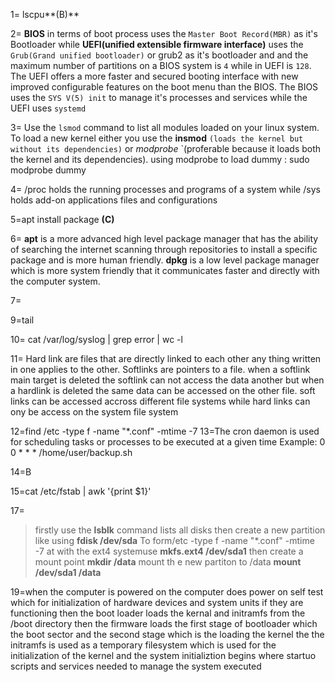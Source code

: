 1= lscpu**(B)**

2= **BIOS** in terms of boot process uses the `Master Boot Record(MBR)` as it's Bootloader while **UEFI(unified extensible firmware interface)** uses the `Grub(Grand unified bootloader)` or grub2 as it's bootloader and and  the maximum number of partitions on a BIOS system is `4` while in UEFI is `128`. The UEFI offers a more faster and secured booting interface with new improved configurable features on the boot menu than the BIOS. The BIOS uses the `SYS V(5) init` to manage it's processes and services while the UEFI uses `systemd`

3= Use the `lsmod` command to list all modules loaded on your linux system. To load a new kernel either you use the **insmod** `(loads the kernel but without its dependencies)` or *modprobe* `(proferable because it loads both the kernel and its dependencies). using modprobe to load dummy : sudo modprobe dummy

4= /proc holds the running processes and programs of a system while /sys holds add-on applications files and configurations

5=apt install package **(C)**

6= **apt** is a more advanced high level package manager that has the ability of searching the internet scanning through repositories to install a specific package and is more human friendly.
**dpkg** is a low level package manager which is more system friendly that it communicates faster and directly with the computer system.

7=

9=tail

10= cat /var/log/syslog | grep error | wc -l

11= Hard link are files that are directly linked to each other any thing written in one applies to the other. Softlinks are pointers to a file. when a softlink main target is deleted the softlink can not access the data another  but when a hardlink is deleted the same data can be accessed on the other file. soft links can be accessed accross different file systems while hard links can ony be access on the system file system

12=find /etc -type f -name "*.conf" -mtime -7
13=The cron daemon is used for scheduling tasks or processes to be executed at a given time
    Example: 0 0 * * * /home/user/backup.sh

14=B

15=cat /etc/fstab | awk '{print $1}'

17= 
>firstly use the **lsblk** command lists all disks then create a new partition like using  **fdisk /dev/sda**
 >To form/etc -type f -name "*.conf" -mtime -7
at with the ext4 systemuse **mkfs.ext4 /dev/sda1** 
then create a mount point
**mkdir /data**
mount th e new partiton to /data **mount /dev/sda1 /data**


19=when the computer is powered on the computer does power on self test which for initialization of hardware devices and system units if they are functioning then the boot loader loads the kernal and initramfs from the /boot directory  then the firmware loads the first stage of bootloader which the boot sector and the second stage which is the loading the kernel the the initramfs is used as a temporary filesystem which is used for the initialization of the kernel and the system initializtion begins where startuo scripts and services needed to manage the system executed

